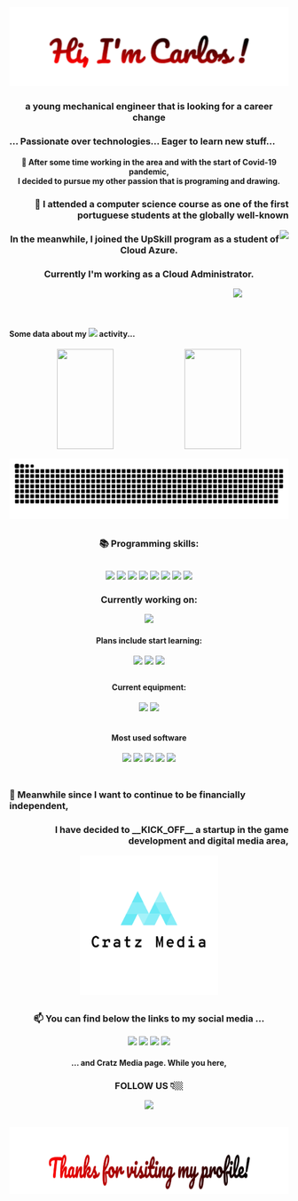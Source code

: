 <!---
cratz92/cratz92 is a ✨ special ✨ repository because its `README.md` (this file) appears on your GitHub profile.
You can click the Preview link to take a look at your changes.
--->

<div align="center">
<div>
    <img src="https://github.com/cratz92/cratz92/blob/main/images/gif/output_tJcH3O.gif"/>
    <h3>a young mechanical engineer that is looking for a career change</h3>
    <h3 align="left"> ... Passionate over technologies...  Eager to learn new stuff... </h3>
    <h4>👀 After some time working in the area and with the start of Covid-19 pandemic,<br>I decided to pursue my other passion that is programing and drawing.</h4>
    <h3 align="right">🌱 I attended a computer science course as one of the first portuguese students at the globally well-known</h3>
    <img align="right" src="https://www.42lisboa.com/wp-content/themes/42lisboa/images/logo42_dark.svg">
    <h3> In the meanwhile, I joined the UpSkill program as a student of Cloud Azure. </h3>
    <h3>Currently I'm working as a <strong>Cloud Administrator</strong>. </h3>
    <img align="right" src="https://dca.cat/wp-content/uploads/2022/03/NTT-Data-Logo.svg-Didac-Cabus.png" width="100" heigh="50">
</div>

<div>
    <p><br><br><br></p>
</div>

<div align="left">   
    <h4>Some data about my <img src="https://badges.aleen42.com/src/github.svg"/> activity...</h4>
</div>
    
<div>
    <img height="180em" width="45%" src="https://github-readme-stats.vercel.app/api?username=cratz92&show_icons=true&count_private=true&theme=graywhite">
    <img height="180em" width="45%" src="https://github-readme-stats.vercel.app/api/top-langs/?username=cratz92&hide=Makefile&langs_count=10&layout=compact&theme=graywhite">
</div>

   ![Snake animation](https://github.com/cratz92/cratz92/blob/output/github-contribution-grid-snake.svg)

##

<div>
    <h3>📚 Programming skills:</h3><br>
    <img src="https://img.shields.io/badge/HTML5-E34F26?style=for-the-badge&logo=html5&logoColor=white"/>
    <img src="https://img.shields.io/badge/CSS3-1572B6?style=for-the-badge&logo=css3&logoColor=white"/>
    <img src="https://img.shields.io/badge/JavaScript-323330?style=for-the-badge&logo=javascript&logoColor=F7DF1E"/>
    <img src="https://img.shields.io/badge/Bootstrap-563D7C?style=for-the-badge&logo=bootstrap&logoColor=white"/>
    <img src="https://img.shields.io/badge/C%23-239120?style=for-the-badge&logo=c-sharp&logoColor=white"/>
    <img src="https://img.shields.io/badge/C-00599C?style=for-the-badge&logo=c&logoColor=white"/>
    <img src="https://img.shields.io/badge/Shell_Script-121011?style=for-the-badge&logo=gnu-bash&logoColor=white"/>
    <img src="https://img.shields.io/badge/MySQL-00000F?style=for-the-badge&logo=mysql&logoColor=white"/> 
</div>

<div>
    <h3>Currently working on:</h3>
    <img src="https://img.shields.io/badge/Unity-100000?style=for-the-badge&logo=unity&logoColor=white"/>
</div>

<div>
    <h4>Plans include start learning:</h4>
    <img src="https://img.shields.io/badge/Node.js-43853D?style=for-the-badge&logo=node.js&logoColor=white"/>
    <img src="https://img.shields.io/badge/TypeScript-007ACC?style=for-the-badge&logo=typescript&logoColor=white"/>
    <img src="https://img.shields.io/badge/C%2B%2B-00599C?style=for-the-badge&logo=c%2B%2B&logoColor=white"/>
</div>

##

<div>
    <h4>Current equipment:</h4>
    <img src="https://img.shields.io/badge/Windows-Thinkpad_L13-0078D6?style=for-the-badge&logo=windows&logoColor=white">
    <img src="https://img.shields.io/badge/Intel-Core_i5_10th-0071C5?style=for-the-badge&logo=intel&logoColor=white">
    <h4><br>Most used software</h4>
    <img src="https://img.shields.io/badge/VSCode-07405E?style=for-the-badge&logoColor=white">
    <img src="https://img.shields.io/badge/Steam-000000?style=for-the-badge&logo=steam&logoColor=white">
    <img src="https://img.shields.io/badge/Spotify-1ED760?&style=for-the-badge&logo=spotify&logoColor=white">
    <img src="https://img.shields.io/badge/Unity-100000?style=for-the-badge&logo=unity&logoColor=white"/>
    <img src="https://img.shields.io/badge/Photoshop-0077B5?style=for-the-badge"><br><br>
</div>
  
##

<div>
    <h3 align="left">💸 Meanwhile since I want to continue to be financially independent,<br></h3>
    <h3 align="right">I have decided to __KICK_OFF__ a startup in the game development and digital media area,<br></h3>
    <img height="250px" src="https://github.com/cratz92/cratz92/blob/main/images/png/logo1.png">
</div>
    
##    
    
<div>
    <h3>📫 You can find below the links to my social media ...</h3>
    <a href="https://www.instagram.com/caacaa92"><img src="https://img.shields.io/badge/Instagram-E4405F?style=for-the-badge&logo=instagram&logoColor=white"></a>
    <a href="https://www.linkedin.com/in/carlos-leal-0a739968" target="_blank"><img src="https://img.shields.io/badge/LinkedIn-0077B5?style=for-the-badge&logo=linkedin&logoColor=white" target="_blank"></a>
    <a href="https://twitter.com/caacaa92" target="_blank"><img src="https://img.shields.io/badge/Twitter-1DA1F2?style=for-the-badge&logo=twitter&logoColor=white" target="_blank"></a>
    <a href="https://www.facebook.com/cratz92" target="_blank"><img src="https://img.shields.io/badge/Facebook-1877F2?style=for-the-badge&logo=facebook&logoColor=white" target="_blank"></a>
</div>

<div>
    <h4>... and Cratz Media page. While you here,<h3> FOLLOW US 👇🏼</h3></h4>
    <a href="https://www.instagram.com/cratz_media/" target="_blank"><img src="https://img.shields.io/badge/Instagram-E4405F?style=for-the-badge&logo=instagram&logoColor=white" target="_blank"></a><br>
</div>

##
<img height="120" alt="Thanks for visiting my profile!" width="100%" src="https://github.com/cratz92/cratz92/blob/main/images/gif/output_DaeKdr.gif" />
    
</div>


